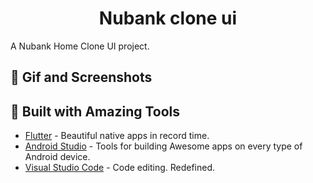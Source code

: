 <h1 align="center"> Nubank clone ui </h1>

A Nubank Home Clone UI project.

## :iphone: Gif and Screenshots


## :wrench: Built with Amazing Tools

* [Flutter](https://flutter.dev/) - Beautiful native apps in record time.
* [Android Studio](https://developer.android.com/studio/index.html/) - Tools for building Awesome apps on every type of Android device.
* [Visual Studio Code](https://code.visualstudio.com/) - Code editing. Redefined.

